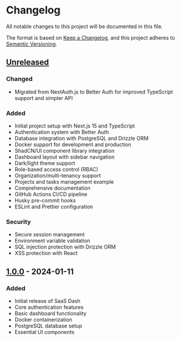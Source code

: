 # Changelog

All notable changes to this project will be documented in this file.

The format is based on [Keep a Changelog](https://keepachangelog.com/en/1.0.0/), and this project
adheres to [Semantic Versioning](https://semver.org/spec/v2.0.0.html).

## [Unreleased]

### Changed

- Migrated from NextAuth.js to Better Auth for improved TypeScript support and simpler API

### Added

- Initial project setup with Next.js 15 and TypeScript
- Authentication system with Better Auth
- Database integration with PostgreSQL and Drizzle ORM
- Docker support for development and production
- ShadCN/UI component library integration
- Dashboard layout with sidebar navigation
- Dark/light theme support
- Role-based access control (RBAC)
- Organization/multi-tenancy support
- Projects and tasks management example
- Comprehensive documentation
- GitHub Actions CI/CD pipeline
- Husky pre-commit hooks
- ESLint and Prettier configuration

### Security

- Secure session management
- Environment variable validation
- SQL injection protection with Drizzle ORM
- XSS protection with React

## [1.0.0] - 2024-01-11

### Added

- Initial release of SaaS Dash
- Core authentication features
- Basic dashboard functionality
- Docker containerization
- PostgreSQL database setup
- Essential UI components

[Unreleased]: https://github.com/iDevEngineer/saas-dash/compare/v1.0.0...HEAD
[1.0.0]: https://github.com/iDevEngineer/saas-dash/releases/tag/v1.0.0
